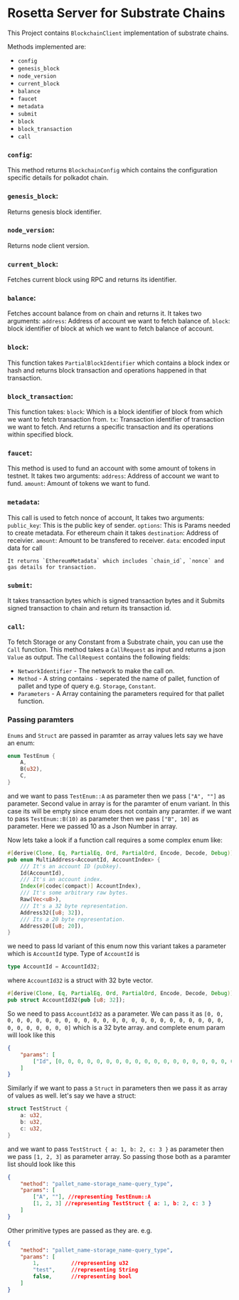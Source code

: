 # __Rosetta Server for Substrate Chains__

This Project contains `BlockchainClient` implementation of substrate chains.

Methods implemented are:
* `config`
* `genesis_block`
* `node_version`
* `current_block`
* `balance`
* `faucet`
* `metadata`
* `submit`
* `block`
* `block_transaction`
* `call`


### `config`:

This method returns `BlockchainConfig` which contains the configuration specific details for polkadot chain.

### `genesis_block`:

Returns genesis block identifier.

### `node_version`:

Returns node client version.

### `current_block`:

Fetches current block using RPC and returns its identifier.

### `balance`:

Fetches account balance from on chain and returns it. It takes two arguments:
`address`: Address of account we want to fetch balance of.
`block`: block identifier of block at which we want to fetch balance of account.

### `block`:

This function takes `PartialBlockIdentifier` which contains a block index or hash and returns block transaction and operations happened in that transaction.

### `block_transaction`:

This function takes: 
`block`: Which is a block identifier of block from which we want to fetch transaction from.
`tx`: Transaction identifier of transaction we want to fetch.
And returns a specific transaction and its operations within specified block.

### `faucet`:

This method is used to fund an account with some amount of tokens in testnet. It takes two arguments:
`address`: Address of account we want to fund.
`amount`: Amount of tokens we want to fund.

### `metadata`:

This call is used to fetch nonce of account, It takes two arguments:
`public_key`: This is the public key of sender.
`options`: This is Params needed to create metadata. For ethereum chain it takes
    `destination`: Address of receivier.
    `amount`: Amount to be transfered to receiver.
    `data`: encoded input data for call

    It returns `EthereumMetadata` which includes `chain_id`, `nonce` and gas details for transaction.

### `submit`:

It takes transaction bytes which is signed transaction bytes and it Submits signed transaction to chain and return its transaction id.


### `call`:

To fetch Storage or any Constant from a Substrate chain, you can use the `Call` function. This method takes a `CallRequest` as input and returns a json `Value` as output. The `CallRequest` contains the following fields:
* `NetworkIdentifier` - The network to make the call on.
* `Method` - A string contains `-` seperated the name of pallet, function of pallet and type of query e.g. `Storage`, `Constant`. 
* `Parameters` - A Array containing the parameters required for that pallet function.

### __Passing paramters__
`Enums` and `Struct` are passed in paramter as array values
lets say we have an enum:
```Rust
enum TestEnum {
    A,
    B(u32),
    C,
}
```
and we want to pass `TestEnum::A` as parameter then we pass `["A", ""]` as parameter.
Second value in array is for the paramter of enum variant. In this case its will be empty since enum does not contain any paramter.
if we want to pass `TestEnum::B(10)` as parameter then we pass `["B", 10]` as parameter. 
Here we passed 10 as a Json Number in array.

Now lets take a look if a function call requires a some complex enum like:
```Rust
#[derive(Clone, Eq, PartialEq, Ord, PartialOrd, Encode, Decode, Debug)]
pub enum MultiAddress<AccountId, AccountIndex> {
    /// It's an account ID (pubkey).
    Id(AccountId),
    /// It's an account index.
    Index(#[codec(compact)] AccountIndex),
    /// It's some arbitrary raw bytes.
    Raw(Vec<u8>),
    /// It's a 32 byte representation.
    Address32([u8; 32]),
    /// Its a 20 byte representation.
    Address20([u8; 20]),
}
```
we need to pass Id variant of this enum now this variant takes a parameter which is `AccountId` type. Type of `AccountId` is 

```Rust
type AccountId = AccountId32;
```
where `AccountId32` is a struct with 32 byte vector.

```Rust
#[derive(Clone, Eq, PartialEq, Ord, PartialOrd, Encode, Decode, Debug)]
pub struct AccountId32(pub [u8; 32]);
```

So we need to pass `AccountId32` as a parameter. We can pass it as `[0, 0, 0, 0, 0, 0, 0, 0, 0, 0, 0, 0, 0, 0, 0, 0, 0, 0, 0, 0, 0, 0, 0, 0, 0, 0, 0, 0, 0, 0, 0, 0]` which is a 32 byte array. and complete enum param will look like this

```Json
{
    "params": [
        ["Id", [0, 0, 0, 0, 0, 0, 0, 0, 0, 0, 0, 0, 0, 0, 0, 0, 0, 0, 0, 0, 0, 0, 0, 0, 0, 0, 0, 0, 0, 0, 0, 0]]
    ]
}

```

Similarly if we want to pass a `Struct` in parameters then we pass it as array of values as well.
let's say we have a struct:

```Rust
struct TestStruct {
    a: u32,
    b: u32,
    c: u32,
}
```
and we want to pass `TestStruct { a: 1, b: 2, c: 3 }` as parameter then we pass `[1, 2, 3]` as parameter array.
So passing those both as a paramter list should look like this
```Json
{
    "method": "pallet_name-storage_name-query_type",
    "params": [
        ["A", ""], //representing TestEnum::A
        [1, 2, 3] //representing TestStruct { a: 1, b: 2, c: 3 }
    ]
}
```

Other primitive types are passed as they are. e.g.
```Json
{
    "method": "pallet_name-storage_name-query_type",
    "params": [
        1,          //representing u32
        "test",     //representing String
        false,      //representing bool
    ]
}
```
